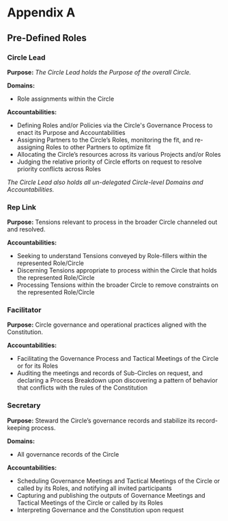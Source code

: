 # **Appendix A**

## Pre-Defined Roles


### Circle Lead

**Purpose:**
_The Circle Lead holds the Purpose of the overall Circle._

**Domains:**

- Role assignments within the Circle

**Accountabilities:**

- Defining Roles and/or Policies via the Circle's Governance Process to enact its Purpose and Accountabilities
- Assigning Partners to the Circle’s Roles, monitoring the fit, and re-assigning Roles to other Partners to optimize fit
- Allocating the Circle’s resources across its various Projects and/or Roles
- Judging the relative priority of Circle efforts on request to resolve priority conflicts across Roles

_The Circle Lead also holds all un-delegated Circle-level Domains and Accountabilities._


### Rep Link

**Purpose:**
Tensions relevant to process in the broader Circle channeled out and resolved.

**Accountabilities:**

- Seeking to understand Tensions conveyed by Role-fillers within the represented Role/Circle
- Discerning Tensions appropriate to process within the Circle that holds the represented Role/Circle
- Processing Tensions within the broader Circle to remove constraints on the represented Role/Circle


### Facilitator

**Purpose:** Circle governance and operational practices aligned with the Constitution.

**Accountabilities:**

- Facilitating the Governance Process and Tactical Meetings of the Circle or for its Roles
- Auditing the meetings and records of Sub-Circles on request, and declaring a Process Breakdown upon discovering a pattern of behavior that conflicts with the rules of the Constitution


### Secretary

**Purpose:** Steward the Circle’s governance records and stabilize its record-keeping process.

**Domains:**

- All governance records of the Circle

**Accountabilities:**

- Scheduling Governance Meetings and Tactical Meetings of the Circle or called by its Roles, and notifying all invited participants
- Capturing and publishing the outputs of Governance Meetings and Tactical Meetings of the Circle or called by its Roles
- Interpreting Governance and the Constitution upon request

